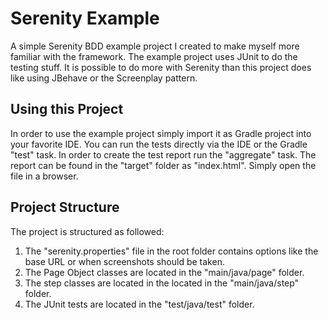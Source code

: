# Serenity Example
A simple Serenity BDD example project I created to make myself more familiar with the framework.
The example project uses JUnit to do the testing stuff. It is possible to do more with Serenity than this project does
like using JBehave or the Screenplay pattern.

## Using this Project

In order to use the example project simply import it as Gradle project into your favorite IDE.
You can run the tests directly via the IDE or the Gradle "test" task. In order to create the test report run the "aggregate"
task. The report can be found in the "target" folder as "index.html". Simply open the file in a browser.

## Project Structure

The project is structured as followed:

1. The "serenity.properties" file in the root folder contains options like the base URL or when screenshots should be taken.
2. The Page Object classes are located in the "main/java/page" folder.
3. The step classes are located in the located in the "main/java/step" folder.
4. The JUnit tests are located in the "test/java/test" folder.